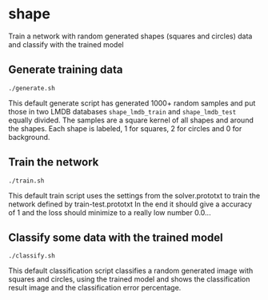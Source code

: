 # shape
Train a network with random generated shapes (squares and circles) data and classify with the trained model

## Generate training data
    ./generate.sh

This default generate script has generated 1000+ random samples and put those in two LMDB databases ```shape_lmdb_train``` and ```shape_lmdb_test``` equally divided. The samples are a square kernel of all shapes and around the shapes.
Each shape is labeled, 1 for squares, 2 for circles and 0 for background.

## Train the network
    ./train.sh

This default train script uses the settings from the solver.prototxt to train the network defined by train-test.prototxt
In the end it should give a accuracy of 1 and the loss should minimize to a really low number 0.0...

## Classify some data with the trained model
    ./classify.sh

This default classification script classifies a random generated image with squares and circles, using the trained model and shows the classification result image and the classification error percentage.
